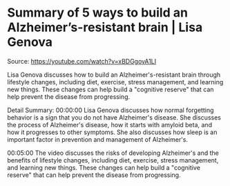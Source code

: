 # Summary of 5 ways to build an Alzheimer’s-resistant brain | Lisa Genova

Source: https://youtube.com/watch?v=xBDGgovA1LI

Lisa Genova discusses how to build an Alzheimer's-resistant brain through lifestyle changes, including diet, exercise, stress management, and learning new things. These changes can help build a "cognitive reserve" that can help prevent the disease from progressing.

Detail Summary: 
00:00:00
Lisa Genova discusses how normal forgetting behavior is a sign that you do not have Alzheimer's disease. She discusses the process of Alzheimer's disease, how it starts with amyloid beta, and how it progresses to other symptoms. She also discusses how sleep is an important factor in prevention and management of Alzheimer's.

00:05:00
The video discusses the risks of developing Alzheimer's and the benefits of lifestyle changes, including diet, exercise, stress management, and learning new things. These changes can help build a "cognitive reserve" that can help prevent the disease from progressing.

